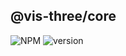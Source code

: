 ## @vis-three/core

<p>
   <img alt="NPM" src="https://img.shields.io/npm/l/@vis-three/core?color=blue">
   <img alt="version" src="https://img.shields.io/npm/v/@vis-three/core">
</p>
